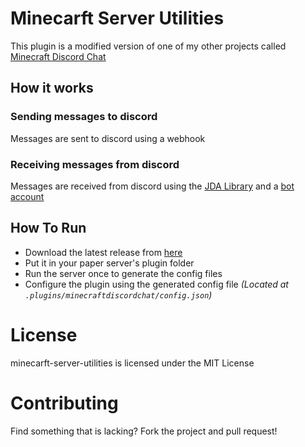 # Minecarft Server Utilities
This plugin is a modified version of one of my other projects called [Minecraft Discord Chat](https://github.com/amitojsingh366/minecraft-discord-chat)

## How it works
### Sending messages to discord
Messages are sent to discord using a webhook
### Receiving messages from discord
Messages are received from discord using the [JDA Library](https://github.com/DV8FromTheWorld/JDA) and a [bot account](https://discord.dev)

## How To Run
- Download the latest release from [here](https://github.com/amitojsingh366/minecraft-discord-chat/releases)
- Put it in your paper server's plugin folder
- Run the server once to generate the config files
- Configure the plugin using the generated config file *(Located at `.plugins/minecraftdiscordchat/config.json`)*

# License
minecarft-server-utilities is licensed under the MIT License

# Contributing
Find something that is lacking? Fork the project and pull request!
